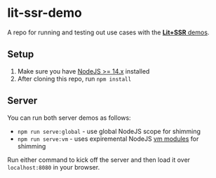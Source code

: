 # lit-ssr-demo

A repo for running and testing out use cases with the [**Lit+SSR** demos](https://github.com/lit/lit/tree/main/packages/labs/ssr/src/demo).

## Setup

1. Make sure you have [NodeJS >= 14.x](https://nodejs.org/) installed
1. After cloning this repo, run `npm install`

## Server

You can run both server demos as follows:
* `npm run serve:global` - use global NodeJS scope for shimming
* `npm run serve:vm` - uses expiremental NodeJS [vm modules](https://nodejs.org/api/vm.html) for shimming

Run either command to kick off the server and then load it over `localhost:8080` in your browser.